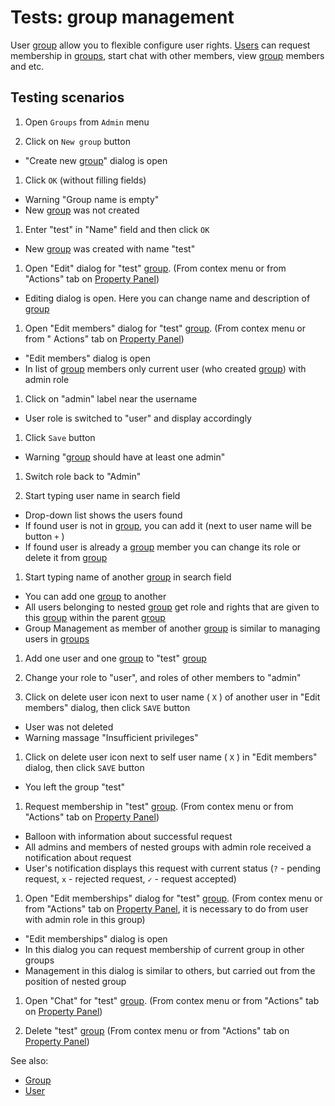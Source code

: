 <!-- TITLE: Tests: Group management -->
<!-- SUBTITLE: -->

# Tests: group management

User [group](../govern/group.md) allow you to flexible configure user rights. [Users](user.md) can request membership
in [groups](../govern/group.md), start chat with other members, view [group](../govern/group.md) members and etc.

## Testing scenarios

1. Open ```Groups``` from ```Admin``` menu

1. Click on ```New group``` button

* "Create new [group](../govern/group.md)" dialog is open

1. Click ```OK``` (without filling fields)

* Warning "Group name is empty"
* New [group](../govern/group.md) was not created

1. Enter "test" in "Name" field and then click ```OK```

* New [group](../govern/group.md) was created with name "test"

1. Open "Edit" dialog for "test" [group](../govern/group.md). (From contex menu or from "Actions"
   tab on [Property Panel](../overview/navigation.md#properties))

* Editing dialog is open. Here you can change name and description of [group](../govern/group.md)

1. Open "Edit members" dialog for "test" [group](../govern/group.md). (From contex menu or from "
   Actions" tab on [Property Panel](../overview/navigation.md#properties))

* "Edit members" dialog is open
* In list of [group](../govern/group.md) members only current user (who created [group](../govern/group.md)) with admin
  role

1. Click on "admin" label near the username

* User role is switched to "user" and display accordingly

1. Click ```Save``` button

* Warning "[group](../govern/group.md) should have at least one admin"

1. Switch role back to "Admin"

1. Start typing user name in search field

* Drop-down list shows the users found
* If found user is not in [group](group.md), you can add it (next to user name will be button ```+``` )
* If found user is already a [group](group.md) member you can change its role or delete it from [group](group.md)

1. Start typing name of another [group](group.md) in search field

* You can add one [group](group.md) to another
* All users belonging to nested [group](group.md) get role and rights that are given to this
  [group](group.md) within the parent [group](group.md)
* Group Management as member of another [group](group.md) is similar to managing users in [groups](group.md)

1. Add one user and one [group](group.md) to "test" [group](group.md)

1. Change your role to "user", and roles of other members to "admin"

1. Click on delete user icon next to user name ( ```X``` ) of another user in "Edit members" dialog, then
   click ```SAVE``` button

* User was not deleted
* Warning massage "Insufficient privileges"

1. Click on delete user icon next to self user name ( ```X``` ) in "Edit members" dialog, then click ```SAVE``` button

* You left the group "test"

1. Request membership in "test" [group](group.md). (From contex menu or from "Actions" tab
   on [Property Panel](../overview/navigation.md#properties))

* Balloon with information about successful request
* All admins and members of nested groups with admin role received a notification about request
* User's notification displays this request with current status (```?``` - pending request, ```x``` - rejected
  request, ```✓``` - request accepted)

1. Open "Edit memberships" dialog for "test" [group](group.md). (From contex menu or from "Actions"
   tab on [Property Panel](../overview/navigation.md#properties), it is necessary to do from user with admin role in
   this group)

* "Edit memberships" dialog is open
* In this dialog you can request membership of current group in other groups
* Management in this dialog is similar to others, but carried out from the position of nested group

1. Open "Chat" for "test" [group](group.md). (From contex menu or from "Actions" tab
   on [Property Panel](../overview/navigation.md#properties))

1. Delete "test" [group](group.md) (From contex menu or from "Actions" tab
   on [Property Panel](../overview/navigation.md#properties))

See also:

* [Group](group.md)
* [User](user.md)

